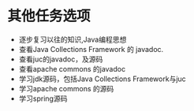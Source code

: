 
# 其他任务选项


* 逐步复习以往的知识,Java编程思想
* 查看Java Collections Framework 的 javadoc.
* 查看juc的javadoc，及源码
* 查看apache commons 的javadoc
* 学习jdk源码，包括Java Collections Framework与juc
* 学习apache commons 的源码
* 学习spring源码